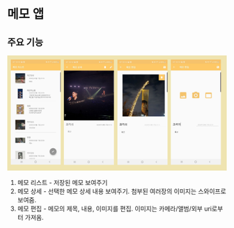 # 메모 앱
## 주요 기능   
![리스트 화면](https://github.com/hyunju92/memoPr/blob/master/app/src/main/res/drawable/memo_screen_capture.png)   
  1. 메모 리스트 - 저장된 메모 보여주기
  2. 메모 상세 - 선택한 메모 상세 내용 보여주기. 첨부된 여러장의 이미지는 스와이프로 보여줌.
  3. 메모 편집 - 메모의 제목, 내용, 이미지를 편집. 이미지는 카메라/앨범/외부 uri로부터 가져옴.
